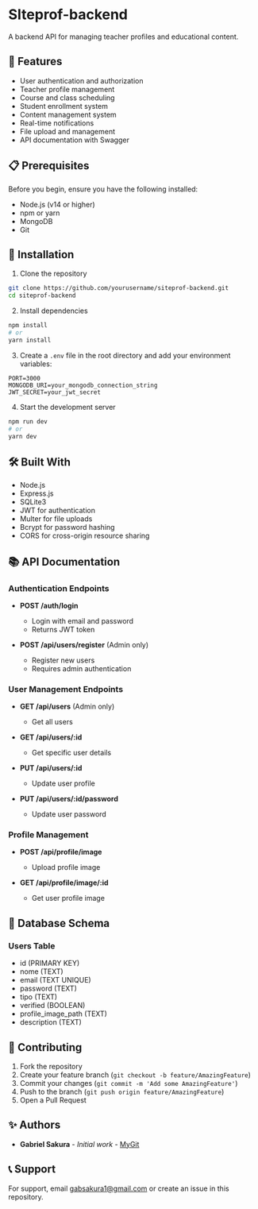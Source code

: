 # SIteprof-backend

A backend API for managing teacher profiles and educational content.

## 🚀 Features

- User authentication and authorization
- Teacher profile management
- Course and class scheduling
- Student enrollment system
- Content management system
- Real-time notifications
- File upload and management
- API documentation with Swagger

## 📋 Prerequisites

Before you begin, ensure you have the following installed:
- Node.js (v14 or higher)
- npm or yarn
- MongoDB
- Git

## 🔧 Installation

1. Clone the repository
```bash
git clone https://github.com/yourusername/siteprof-backend.git
cd siteprof-backend
```

2. Install dependencies
```bash
npm install
# or
yarn install
```

3. Create a `.env` file in the root directory and add your environment variables:
```env
PORT=3000
MONGODB_URI=your_mongodb_connection_string
JWT_SECRET=your_jwt_secret
```

4. Start the development server
```bash
npm run dev
# or
yarn dev
```

## 🛠️ Built With

- Node.js
- Express.js
- SQLite3
- JWT for authentication
- Multer for file uploads
- Bcrypt for password hashing
- CORS for cross-origin resource sharing

## 📚 API Documentation

### Authentication Endpoints

- **POST /auth/login**
  - Login with email and password
  - Returns JWT token

- **POST /api/users/register** (Admin only)
  - Register new users
  - Requires admin authentication

### User Management Endpoints

- **GET /api/users** (Admin only)
  - Get all users

- **GET /api/users/:id**
  - Get specific user details

- **PUT /api/users/:id**
  - Update user profile

- **PUT /api/users/:id/password**
  - Update user password

### Profile Management

- **POST /api/profile/image**
  - Upload profile image

- **GET /api/profile/image/:id**
  - Get user profile image

## 💾 Database Schema

### Users Table
- id (PRIMARY KEY)
- nome (TEXT)
- email (TEXT UNIQUE)
- password (TEXT)
- tipo (TEXT)
- verified (BOOLEAN)
- profile_image_path (TEXT)
- description (TEXT)

## 🤝 Contributing

1. Fork the repository
2. Create your feature branch (`git checkout -b feature/AmazingFeature`)
3. Commit your changes (`git commit -m 'Add some AmazingFeature'`)
4. Push to the branch (`git push origin feature/AmazingFeature`)
5. Open a Pull Request

## ✨ Authors

* **Gabriel Sakura** - *Initial work* - [MyGit](https://github.com/gabsakura)


## 📞 Support

For support, email gabsakura1@gmail.com or create an issue in this repository.
